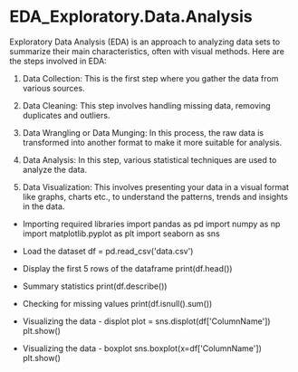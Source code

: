 # EDA_Exploratory.Data.Analysis

Exploratory Data Analysis (EDA) is an approach to analyzing data sets to summarize their main characteristics, often with visual methods. Here are the steps involved in EDA:

1. Data Collection: This is the first step where you gather the data from various sources.

2. Data Cleaning: This step involves handling missing data, removing duplicates and outliers.

3. Data Wrangling or Data Munging: In this process, the raw data is transformed into another format to make it more suitable for analysis.

4. Data Analysis: In this step, various statistical techniques are used to analyze the data.

5. Data Visualization: This involves presenting your data in a visual format like graphs, charts etc., to understand the patterns, trends and insights in the data.

- Importing required libraries
import pandas as pd
import numpy as np
import matplotlib.pyplot as plt
import seaborn as sns

- Load the dataset
df = pd.read_csv('data.csv')

- Display the first 5 rows of the dataframe
print(df.head())

- Summary statistics
print(df.describe())

- Checking for missing values
print(df.isnull().sum())

- Visualizing the data - displot
plot = sns.displot(df['ColumnName'])
plt.show()

- Visualizing the data - boxplot
sns.boxplot(x=df['ColumnName'])
plt.show()
